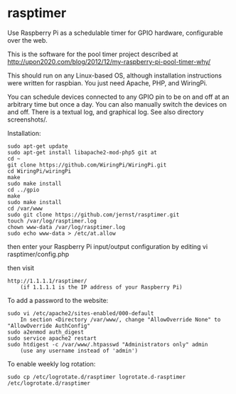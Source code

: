 rasptimer
=========

Use Raspberry Pi as a schedulable timer for GPIO hardware, configurable over the web.

This is the software for the pool timer project described at
http://upon2020.com/blog/2012/12/my-raspberry-pi-pool-timer-why/

This should run on any Linux-based OS, although installation instructions
were written for raspbian. You just need Apache, PHP, and WiringPi.

You can schedule devices connected to any GPIO pin to be on and off at
an arbitrary time but once a day. You can also manually switch the devices
on and off. There is a textual log, and graphical log. See also
directory screenshots/.

Installation:

    sudo apt-get update
    sudo apt-get install libapache2-mod-php5 git at
    cd ~
    git clone https://github.com/WiringPi/WiringPi.git
    cd WiringPi/wiringPi
    make
    sudo make install
    cd ../gpio
    make
    sudo make install
    cd /var/www
    sudo git clone https://github.com/jernst/rasptimer.git
    touch /var/log/rasptimer.log
    chown www-data /var/log/rasptimer.log
    sudo echo www-data > /etc/at.allow

then enter your Raspberry Pi input/output configuration by editing
    vi rasptimer/config.php

then visit

    http://1.1.1.1/rasptimer/
        (if 1.1.1.1 is the IP address of your Raspberry Pi)

To add a password to the website:

    sudo vi /etc/apache2/sites-enabled/000-default
        In section <Directory /var/www/, change "AllowOverride None" to "AllowOverride AuthConfig"
    sudo a2enmod auth_digest
    sudo service apache2 restart
    sudo htdigest -c /var/www/.htpasswd "Administrators only" admin
        (use any username instead of 'admin')

To enable weekly log rotation:

    sudo cp /etc/logrotate.d/rasptimer logrotate.d-rasptimer /etc/logrotate.d/rasptimer

